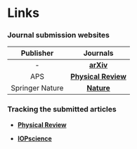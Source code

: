 # Links 

### **Journal submission websites**

| Publisher | Journals |    
|                  :----:                   |                              :----:                                  |    
| - | [**arXiv**](https://arxiv.org/user/login) | 
| APS |[**Physical Review**](https://authors.aps.org/Submissions/login/new) | 
| Springer Nature |[**Nature**](https://mts-nature.nature.com/cgi-bin/main.plex) | [**Nature Physics**](https://mts-nphys.nature.com/cgi-bin/main.plex) | 

  

### **Tracking the submitted articles**

- [**Physical Review**](https://authors.aps.org/Submissions/status/)

- [**IOPscience**](https://publishingsupport.iopscience.iop.org/track-my-article/)
